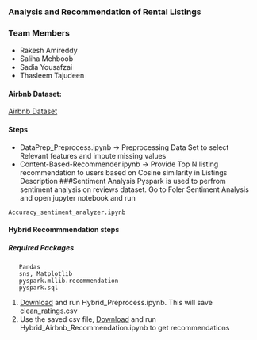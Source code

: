 ### Analysis and Recommendation of Rental Listings

### Team Members
  - Rakesh Amireddy 
  - Saliha Mehboob
  - Sadia Yousafzai 
  - Thasleem Tajudeen
  
 #### Airbnb Dataset:
   [Airbnb Dataset](http://insideairbnb.com/get-the-data.html)
   
  #### Steps
   - DataPrep_Preprocess.ipynb -> Preprocessing Data Set to select Relevant features and impute missing values
   - Content-Based-Recommender.ipynb -> Provide Top N listing recommendation to users based on Cosine similarity in Listings Description
  ###Sentiment Analysis
  Pyspark is used to perfrom sentiment analysis on reviews dataset.
  Go to Foler Sentiment Analysis and open jupyter notebook and run 
  ```
  Accuracy_sentiment_analyzer.ipynb
  ```
  
  #### Hybrid Recommmendation steps
   ##### Required Packages
       Pandas
       sns, Matplotlib
       pyspark.mllib.recommendation 
       pyspark.sql
  1. [Download](Recommendation%20systems/Hybrid_Preprocess.ipynb) and run Hybrid_Preprocess.ipynb. This will save clean_ratings.csv
  2. Use the saved csv file, [Download](Recommendation%20systems/Hybrid_Airbnb_Recommendation.ipynb) and run Hybrid_Airbnb_Recommendation.ipynb to get recommendations
       
       
